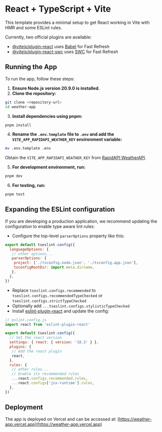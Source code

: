 # React + TypeScript + Vite

This template provides a minimal setup to get React working in Vite with HMR and some ESLint rules.

Currently, two official plugins are available:

- [@vitejs/plugin-react](https://github.com/vitejs/vite-plugin-react/blob/main/packages/plugin-react/README.md) uses [Babel](https://babeljs.io/) for Fast Refresh
- [@vitejs/plugin-react-swc](https://github.com/vitejs/vite-plugin-react-swc) uses [SWC](https://swc.rs/) for Fast Refresh

## Running the App

To run the app, follow these steps:

1. **Ensure Node.js version 20.9.0 is installed.**
2. **Clone the repository:**

  ```sh
  git clone <repository-url>
  cd weather-app
  ```

3. **Install dependencies using pnpm:**

  ```sh
  pnpm install
  ```

4. **Rename the `.env.template` file to `.env` and add the `VITE_APP_RAPIDAPI_WEATHER_KEY` environment variable:**

  ```sh
  mv .env.template .env
  ```

  Obtain the `VITE_APP_RAPIDAPI_WEATHER_KEY` from [RapidAPI WeatherAPI](https://rapidapi.com/weatherapi/api/weatherapi-com).

5. **For development environment, run:**

  ```sh
  pnpm dev
  ```

6. **For testing, run:**

  ```sh
  pnpm test
  ```

## Expanding the ESLint configuration

If you are developing a production application, we recommend updating the configuration to enable type aware lint rules:

- Configure the top-level `parserOptions` property like this:

```js
export default tseslint.config({
  languageOptions: {
   // other options...
   parserOptions: {
    project: ['./tsconfig.node.json', './tsconfig.app.json'],
    tsconfigRootDir: import.meta.dirname,
   },
  },
})
```

- Replace `tseslint.configs.recommended` to `tseslint.configs.recommendedTypeChecked` or `tseslint.configs.strictTypeChecked`
- Optionally add `...tseslint.configs.stylisticTypeChecked`
- Install [eslint-plugin-react](https://github.com/jsx-eslint/eslint-plugin-react) and update the config:

```js
// eslint.config.js
import react from 'eslint-plugin-react'

export default tseslint.config({
  // Set the react version
  settings: { react: { version: '18.3' } },
  plugins: {
   // Add the react plugin
   react,
  },
  rules: {
   // other rules...
   // Enable its recommended rules
   ...react.configs.recommended.rules,
   ...react.configs['jsx-runtime'].rules,
  },
})
```

## Deployment

The app is deployed on Vercel and can be accessed at: [https://weather-app.vercel.app](https://weather-app.vercel.app)

